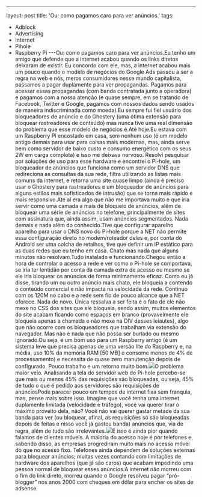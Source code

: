 ---
layout: post
title: 'Ou: como pagamos caro para ver anúncios.'
tags:
- Adblock
- Advertising
- Internet
- Pihole
- Raspberry Pi
---Ou: como pagamos caro para ver anúncios.Eu tenho um amigo que defende que a internet acabou quando os links diretos deixaram de existir. Eu concordo com ele, mas, a internet acabou mais um pouco quando o modelo de negócios do Google Ads passou a ser a regra na web e nós, meros consumidores nesse mundo capitalista, passamos a pagar duplamente para ver propagandas. Pagamos para acessar essas propagandas (com banda contratada junto a operadora) e pagamos com a nossa atenção (e quase sempre, em se tratando de Facebook, Twitter e Google, pagamos com nossos dados sendo usados de maneira indiscriminada como moeda).Eu sempre fui fiel usuário dos bloqueadores de anúncio e do Ghostery (uma ótima extensão para bloquear rastreadores de conteúdo) mas nunca tive uma real dimensão do problema que esse modelo de negócios é.Até hoje.Eu estava com um Raspberry Pi encostado em casa, sem nenhum uso (é um modelo antigo demais para usar para coisas mais modernas, mas, ainda serve bem como servidor de baixo custo e consumo energético com os seus 2W em carga completa) e isso me deixava nervoso. Resolvi pesquisar por soluções de uso para esse hardware e encontrei o Pi-hole, um bloqueador de anúncios que funciona como um servidor DNS que redireciona as consultas da sua rede, filtra utilizando as listas mais comuns da internet, e retorna uma site quase limpo (ainda é preciso usar o Ghostery para rastreadores e um bloqueador de anúncios para alguns estilos mais sofisticados de intrusão) que se torna mais rápido e mais responsivo.Até aí era algo que não me importava muito e que iria servir como uma camada a mais de bloqueio de anúncios, além de bloquear uma série de anúncios no telefone, principalmente de sites com assinatura que, ainda assim, usam anúncios segmentados. Nada demais e nada além do conhecido.Tive que configurar aparelho aparelho para usar o DNS novo do Pi-hole porque a NET não permite essa configuração direto no modem/roteador deles e, por conta do Android ser uma colcha de retalhos, tive que definir um IP estático para as duas redes que eu tenho em casa. Chato mas nada que alguns minutos não resolvam.Tudo instalado e funcionando.Chegou então a hora de controlar o acesso a rede e ver como o Pi-hole se comportava, se iria ter lentidão por conta da camada extra de acesso ou mesmo se ele iria bloquear os anúncios de forma minimamente eficaz. Como eu já disse, tirando um ou outro anúncio mais chato, ele bloqueia a contendo o conteúdo comercial e não impacta na velocidade da rede. Continuo com os 120M no cabo e a rede sem fio de pouco alcance que a NET oferece. Nada de novo. Única ressalva a ser feita é o fato de ele não mexe no CSS dos sites que ele bloqueia, sendo assim, muitos elementos do site acabam ficando como espaços em branco (provavelmente ele bloqueia apenas a chamada e não mexe na DIV desses leiautes), algo que não ocorre com os bloqueadores que trabalham via extensão do navegador. Mas não é nada que não possa ser burlado ou mesmo ignorado.Ou seja, é um bom uso para um Raspberry antigo (é um sistema leve que precisa apenas de uma versão lite do Raspberry e, na média, uso 10% da memória RAM [50 MB] e consome menos de 4% de processamento) e necessita de quase zero manutenção depois de configurado. Pouco trabalho e um retorno muito bom.![](https://cdn-images-1.medium.com/max/800/0*UisjCZhR3wDioWA_)O problema maior veio. Analisando a tela do servidor web do Pi-hole percebe-se que mais ou menos 45% das requisições são bloqueadas, ou seja, 45% de tudo o que é pedido aos servidores são requisições de anúnciosPode parecer pouco em tempos de internet fixa sem franquia, mas, pense mais sobre isso. Imagine que você tenha uma internet duplamente limitada (velocidade e tráfego), você vai querer tirar o máximo proveito dela, não? Você não vai querer gastar metade da sua banda para ver (ou bloquear, afinal, as requisições só são bloqueadas depois de feitas e nisso você já gastou banda) anúncios que, via de regra, além de tudo são irrelevantes.![](https://cdn-images-1.medium.com/max/800/0*CI4E_UYTOIRd17nX)E isso é ainda pior quando falamos de clientes móveis. A maioria do acesso hoje é por telefones e, sabendo disso, as empresas progrediram muito mais no acesso móvel do que no acesso fixo. Telefones ainda dependem de soluções externas para bloquear anúncios; muitas vezes contando com limitações de hardware dos aparelhos (que já são caros) que acabam impedindo uma pessoa normal de bloquear esses anúncios.A internet não morreu com o fim do link direto, morreu quando o Google resolveu pagar 
“pró-blogger” nos anos 2000 com cheques em dólar para encher os sites de 
adsense.
